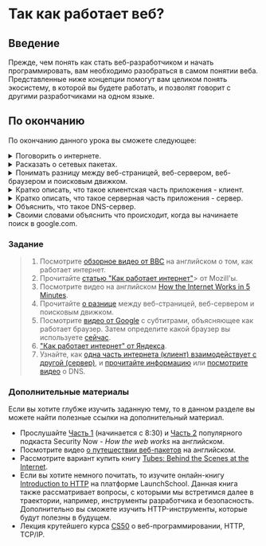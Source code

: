 # Так как работает веб?

## Введение

Прежде, чем понять как стать веб-разработчиком и начать программировать, вам необходимо разобраться в самом понятии веба. Представленные ниже концепции помогут вам целиком понять экосистему, в которой вы будете работать, и позволят говорит с другими разработчиками на одном языке.

## По окончанию

По окончанию данного урока вы сможете следующее:

<details>
  <summary>Поговорить о интернете.</summary>
  <ul><ul>
    <li>Интернет - это сеть связанных между собой компьютеров. Компьютеров со всего мира! Каждый из этих компьютеров может общаться с другим посредством различных сообщений в определенном формате.</li>
  </ul></ul>
 </details>
 
 <details>
  <summary>Расказать о сетевых пакетах.</summary>
  <ul><ul>
    <li>Пакеты - информация в интернете. Пакеты следуют от отправителя к получателю в определенном формате и содержат всю необходимую информацию для взаимодействия </li>
  </ul></ul>
 </details>
 
<details>
  <summary>Понимать разницу между веб-страницей, веб-сервером, веб-браузером и поисковым движком.</summary>
  <ul><ul>
    <li>Веб-страницу вы просматриваете в своем браузере.</li>
    <li>Веб-сервер - это компьютер, на котором запускается код, определяющий отображение веб-страниц и их поведение.</li>
    <li>Веб-браузер - это программа, которая отображает веб-страницы.</li>
    <li>Поисковой движок - это веб-сервер, который ищет информацию о других веб-серверах и сканирует их веб-страницы. Любой пользователь может открыть веб-страницу поискового движка в своем веб-браузере и найти необходимый сайт.</li>
  </ul></ul>
 </details>
 
 <details>
  <summary>Кратко описать, что такое клиентская часть приложения - клиент.</summary>
  <ul><ul>
    <li>Клиент - это компьютер или интернет-устройство, которое запрашивает информацию с веб-сервера.</li>
  </ul></ul>
 </details>
 
 <details>
  <summary>Кратко описать, что такое серверная часть приложения - сервер.</summary>
  <ul><ul>
    <li>Сервер - это компьютер, который получает запросы (в виде пакетов) с клиента и отвечает (отправляет клиенту), высылая необходимую информацию.</li>
  </ul></ul>
 </details>
 
 <details>
  <summary>Объяснить, что такое DNS-сервер.</summary>
  <ul><ul>
    <li>DNS-сервера - это "телефонные книги" интернета. Они преобразуют доменные имена в ip-адреса. Например: google.com => 209.185.108.134</li>
  </ul></ul>
 </details>
 
 <details>
  <summary>Своими словами объяснить что происходит, когда вы начинаете поиск в google.com.</summary>
 </details>


### Задание

>  1. Посмотрите [обзорное видео от BBC](https://vimeo.com/128575085) <span class="btn-fill btn btn-xs btn-success">на английском</span> о том, как работает интернет.
>  2. Прочитайте [статью "Как работает интернет"](https://developer.mozilla.org/ru/docs/Learn/How_the_Internet_works)> от Mozill'ы.
>  3. Посмотрите видео <span class="btn-fill btn btn-xs btn-success">на английском</span> [How the Internet Works in 5 Minutes](https://youtu.be/7_LPdttKXPc?t=46s).
>  4. Прочитайте [о разнице](https://developer.mozilla.org/ru/docs/Learn/Pages_sites_servers_and_search_engines) между веб-страницей, веб-сервером и поисковым движком.
>  5. Посмотрите [видео от Google](https://youtu.be/BrXPcaRlBqo) <span class="btn-fill btn btn-xs btn-success">с субтитрами</span>, объясняющее как работает браузер. Затем определите какой браузер вы используете [сейчас](http://www.thismachine.info/).
>  6. ["Как работает интернет" от Яндекса](https://www.youtube.com/watch?v=vobsAhMBPVw).
>  7. Узнайте, как [одна часть интернета (клиент) взаимодействует с другой (сервер)](https://developer.mozilla.org/ru/docs/Learn/Getting_started_with_the_web/How_the_Web_works), и [прочитайте информацию](https://developer.mozilla.org/ru/docs/Learn/Understanding_domain_names) или [посмотрите видео](https://www.youtube.com/watch?v=72snZctFFtA&feature=youtu.be&t=45s) о DNS.

### Дополнительные материалы

Если вы хотите глубже изучить заданную тему, то в данном разделе вы можете найти полезные ссылки на дополнительный материал.

* Прослушайте [Часть 1](https://twit.tv/shows/security-now/episodes/25?autostart=false) (начинается с 8:30) и [Часть 2](https://twit.tv/shows/security-now/episodes/26?autostart=false) популярного подкаста Security Now - *How the web works* <span class="btn-fill btn btn-xs btn-success">на английском</span>.
* Посмотрите видео [о путешествии веб-пакетов](https://www.youtube.com/watch?v=ewrBalT_eBM&feature) <span class="btn-fill btn btn-xs btn-success">на английском</span>.
* Рассмотрите вариант купить книгу [Tubes: Behind the Scenes at the Internet](https://www.amazon.co.uk/dp/B007TB5SKA/ref=dp-kindle-redirect?_encoding=UTF8&btkr=1).
* Если вы хотите немного почитать, то изучите онлайн-книгу [Introduction to HTTP](https://launchschool.com/books/http) на платформе LaunchSchool. Данная книга также рассматривает вопросы, с которыми мы встретимся далее в траектории, например, инструменты разработчика и безопасность. Дополнительно вы сможете изучить HTTP-инструменты, которые будут полезны в будущем.
* Лекция крутейшего курса [CS50](https://javarush.ru/quests/lectures/questharvardcs50.level06.lecture01) о веб-программировании, HTTP, TCP/IP.